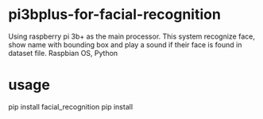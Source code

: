 # pi3bplus-for-facial-recognition

Using raspberry pi 3b+ as the main processor. This system recognize face, show name with bounding box and play a sound if their face is found in dataset file. 
Raspbian OS, Python

# usage
pip install facial_recognition
pip install 
